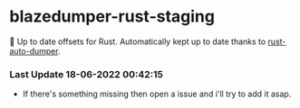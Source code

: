 # blazedumper-rust-staging

🚀 Up to date offsets for Rust. Automatically kept up to date thanks to [rust-auto-dumper](https://github.com/Akandesh/rust-auto-dumper).


### Last Update 18-06-2022 00:42:15
- If there's something missing then open a issue and i'll try to add it asap.